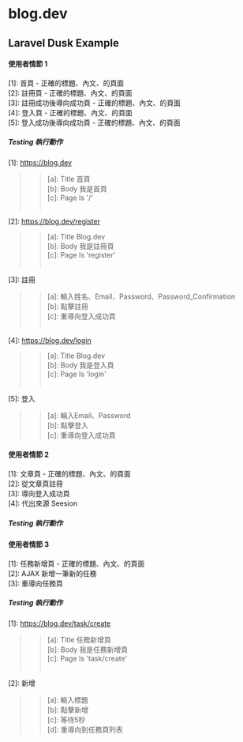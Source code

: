 # blog.dev

## Laravel Dusk Example

#### 使用者情節 1
[1]: 首頁 - 正確的標題、內文、的頁面<br/>
[2]: 註冊頁 - 正確的標題、內文、的頁面<br/>
[3]: 註冊成功後導向成功頁 - 正確的標題、內文、的頁面<br/>
[4]: 登入頁 - 正確的標題、內文、的頁面<br/>
[5]: 登入成功後導向成功頁 - 正確的標題、內文、的頁面<br/>

##### Testing 執行動作
[1]: <https://blog.dev><br />
>>[a]: Title 首頁<br />
>>[b]: Body 我是首頁<br />
>>[c]: Page Is '/'<br /><br />
    
[2]: <https://blog.dev/register><br />
>>[a]: Title Blog.dev<br />
>>[b]: Body 我是註冊頁<br />
>>[c]: Page Is 'register'<br /><br />

[3]: 註冊<br />
>>[a]: 輸入姓名、Email、Password、Password_Confirmation<br />
>>[b]: 點擊註冊<br />
>>[c]: 重導向登入成功頁<br /><br />

[4]: <https://blog.dev/login><br />
>>[a]: Title Blog.dev<br />
>>[b]: Body 我是登入頁<br />
>>[c]: Page Is 'login' <br /><br />

[5]: 登入<br />
>>[a]: 輪入Email、Password<br />
>>[b]: 點擊登入<br />
>>[c]: 重導向登入成功頁<br />

#### 使用者情節 2
[1]: 文章頁 - 正確的標題、內文、的頁面<br />
[2]: 從文章頁註冊<br />
[3]: 導向登入成功頁<br />
[4]: 代出來源 Seesion<br />

##### Testing 執行動作

#### 使用者情節 3
[1]: 任務新增頁 - 正確的標題、內文、的頁面<br />
[2]: AJAX 新增一筆新的任務<br />
[3]: 重導向任務頁<br />

##### Testing 執行動作
[1]: <https://blog.dev/task/create><br />
>>[a]: Title 任務新增頁<br />
>>[b]: Body 我是任務新增頁<br />
>>[c]: Page Is 'task/create'<br /><br />

[2]: 新增<br />
>>[a]: 輸入標題<br />
>>[b]: 點擊新增<br />
>>[c]: 等待5秒<br />
>>[d]: 重導向到任務頁列表<br />


